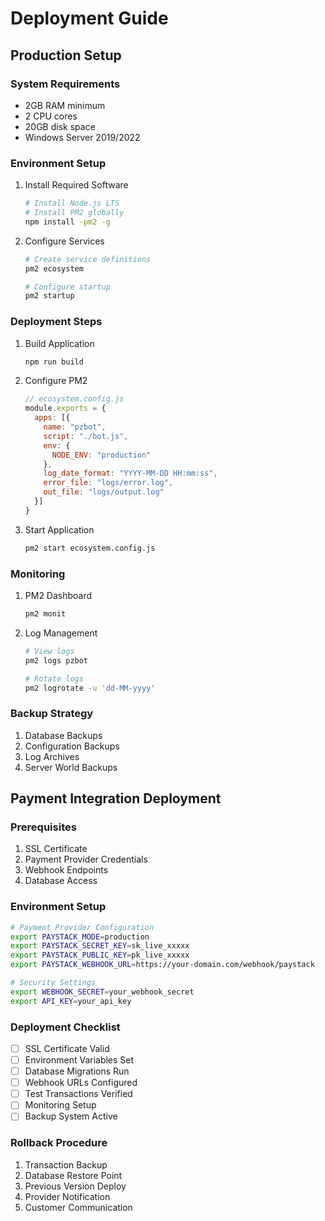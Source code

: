 # Deployment Guide

## Production Setup

### System Requirements
- 2GB RAM minimum
- 2 CPU cores
- 20GB disk space
- Windows Server 2019/2022

### Environment Setup
1. Install Required Software
   ```bash
   # Install Node.js LTS
   # Install PM2 globally
   npm install -pm2 -g
   ```

2. Configure Services
   ```bash
   # Create service definitions
   pm2 ecosystem

   # Configure startup
   pm2 startup
   ```

### Deployment Steps

1. Build Application
   ```bash
   npm run build
   ```

2. Configure PM2
   ```javascript
   // ecosystem.config.js
   module.exports = {
     apps: [{
       name: "pzbot",
       script: "./bot.js",
       env: {
         NODE_ENV: "production"
       },
       log_date_format: "YYYY-MM-DD HH:mm:ss",
       error_file: "logs/error.log",
       out_file: "logs/output.log"
     }]
   }
   ```

3. Start Application
   ```bash
   pm2 start ecosystem.config.js
   ```

### Monitoring
1. PM2 Dashboard
   ```bash
   pm2 monit
   ```

2. Log Management
   ```bash
   # View logs
   pm2 logs pzbot

   # Rotate logs
   pm2 logrotate -u 'dd-MM-yyyy'
   ```

### Backup Strategy
1. Database Backups
2. Configuration Backups
3. Log Archives
4. Server World Backups

## Payment Integration Deployment

### Prerequisites
1. SSL Certificate
2. Payment Provider Credentials
3. Webhook Endpoints
4. Database Access

### Environment Setup
```bash
# Payment Provider Configuration
export PAYSTACK_MODE=production
export PAYSTACK_SECRET_KEY=sk_live_xxxxx
export PAYSTACK_PUBLIC_KEY=pk_live_xxxxx
export PAYSTACK_WEBHOOK_URL=https://your-domain.com/webhook/paystack

# Security Settings
export WEBHOOK_SECRET=your_webhook_secret
export API_KEY=your_api_key
```

### Deployment Checklist
- [ ] SSL Certificate Valid
- [ ] Environment Variables Set
- [ ] Database Migrations Run
- [ ] Webhook URLs Configured
- [ ] Test Transactions Verified
- [ ] Monitoring Setup
- [ ] Backup System Active

### Rollback Procedure
1. Transaction Backup
2. Database Restore Point
3. Previous Version Deploy
4. Provider Notification
5. Customer Communication
